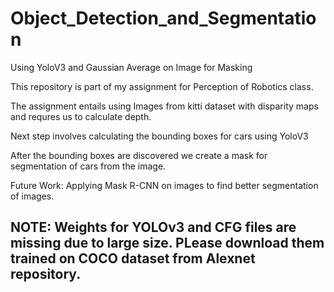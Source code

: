 # Object_Detection_and_Segmentation
Using YoloV3 and Gaussian Average on Image for Masking

This repository is part of my assignment for Perception of Robotics class. 

The assignment entails using Images from kitti dataset with disparity maps and requres us to calculate depth.

Next step involves calculating the bounding boxes for cars using YoloV3 

After the bounding boxes are discovered we create a mask for segmentation of cars from the image.


Future Work: Applying Mask R-CNN on images to find better segmentation of images.


## NOTE: Weights for YOLOv3 and CFG files are missing due to large size. PLease download them trained on COCO dataset from Alexnet repository.


